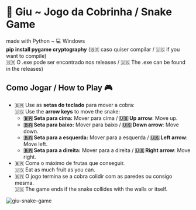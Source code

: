 # 🐍 Giu ~ Jogo da Cobrinha / Snake Game
made with Python ~ 💻 Windows<br>
**pip install pygame cryptography** (🇧🇷 caso quiser compilar / 🇺🇸 if you want to compile)<br>
🇧🇷 O .exe pode ser encontrado nos releases / 🇺🇸 The .exe can be found in the releases)

## Como Jogar / How to Play 🎮  
- 🇧🇷 Use as **setas do teclado** para mover a cobra:  
  🇺🇸 Use the **arrow keys** to move the snake:  
  - **🇧🇷 Seta para cima:** Mover para cima / **🇺🇸 Up arrow**: Move up.  
  - **🇧🇷 Seta para baixo:** Mover para baixo / **🇺🇸 Down arrow**: Move down.  
  - **🇧🇷 Seta para a esquerda:**  Mover para a esquerda / **🇺🇸 Left arrow**: Move left.  
  - **🇧🇷 Seta para a direita:**  Mover para a direita / **🇺🇸 Right arrow**: Move right.
- 🇧🇷 Coma o máximo de frutas que conseguir.  
  🇺🇸 Eat as much fruit as you can.
- 🇧🇷 O jogo termina se a cobra colidir com as paredes ou consigo mesma.  
  🇺🇸 The game ends if the snake collides with the walls or itself.

![giu-snake-game](https://github.com/user-attachments/assets/b7516992-ffb8-4262-b959-fe2a88e75b1a)
